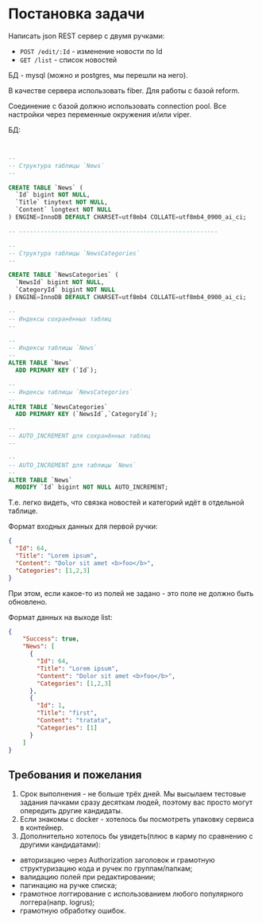 # Постановка задачи

Написать json REST сервер с двумя ручками:
- `POST /edit/:Id` - изменение новости по Id
- `GET /list` - список новостей

БД - mysql (можно и postgres, мы перешли на него).

В качестве сервера использовать fiber. Для работы с базой reform.

Соединение с базой должно использовать connection pool. Все настройки через переменные окружения и/или viper.

БД:
```SQL


--
-- Структура таблицы `News`
--

CREATE TABLE `News` (
  `Id` bigint NOT NULL,
  `Title` tinytext NOT NULL,
  `Content` longtext NOT NULL
) ENGINE=InnoDB DEFAULT CHARSET=utf8mb4 COLLATE=utf8mb4_0900_ai_ci;

-- --------------------------------------------------------

--
-- Структура таблицы `NewsCategories`
--

CREATE TABLE `NewsCategories` (
  `NewsId` bigint NOT NULL,
  `CategoryId` bigint NOT NULL
) ENGINE=InnoDB DEFAULT CHARSET=utf8mb4 COLLATE=utf8mb4_0900_ai_ci;

--
-- Индексы сохранённых таблиц
--

--
-- Индексы таблицы `News`
--
ALTER TABLE `News`
  ADD PRIMARY KEY (`Id`);

--
-- Индексы таблицы `NewsCategories`
--
ALTER TABLE `NewsCategories`
  ADD PRIMARY KEY (`NewsId`,`CategoryId`);

--
-- AUTO_INCREMENT для сохранённых таблиц
--

--
-- AUTO_INCREMENT для таблицы `News`
--
ALTER TABLE `News`
  MODIFY `Id` bigint NOT NULL AUTO_INCREMENT;
```

Т.е. легко видеть, что связка новостей и категорий идёт в отдельной таблице.

Формат входных данных для первой ручки:

```json
{
  "Id": 64,
  "Title": "Lorem ipsum",
  "Content": "Dolor sit amet <b>foo</b>",
  "Categories": [1,2,3]
}
```

При этом, если какое-то из полей не задано - это поле не должно быть обновлено.

Формат данных на выходе list:

```json
{
    "Success": true,
    "News": [
      {
        "Id": 64,
        "Title": "Lorem ipsum",
        "Content": "Dolor sit amet <b>foo</b>",
        "Categories": [1,2,3]
      },
      {
        "Id": 1,
        "Title": "first",
        "Content": "tratata",
        "Categories": [1]
      }
    ]
}
```

## Требования и пожелания

1. Срок выполнения - не больше трёх дней. Мы высылаем тестовые задания пачками сразу десяткам людей, поэтому вас просто могут опередить другие кандидаты.
2. Если знакомы с docker - хотелось бы посмотреть упаковку сервиса в контейнер.
3. Дополнительно хотелось бы увидеть(плюс в карму по сравнению с другими кандидатами):
- авторизацию через Authorization заголовок и грамотную структуризацию кода и ручек по группам/папкам;
- валидацию полей при редактировании;
- пагинацию на ручке списка;
- грамотное логгирование с использованием любого популярного логгера(напр. logrus);
- грамотную обработку ошибок.
